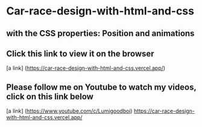 # Car-race-design-with-html-and-css
## with the CSS properties: Position and animations
## Click this link to view it on the browser
[a link] (https://car-race-design-with-html-and-css.vercel.app/)
## Please follow me on Youtube to watch my videos, click on this link below
[a link] (https://www.youtube.com/c/Lumigoodboi)
https://car-race-design-with-html-and-css.vercel.app/
